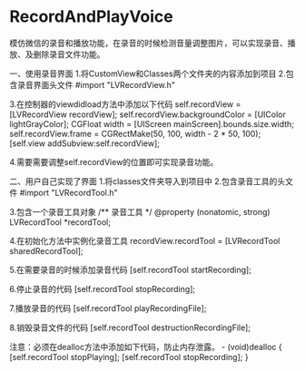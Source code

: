 # RecordAndPlayVoice
模仿微信的录音和播放功能，在录音的时候检测音量调整图片，可以实现录音、播放、及删除录音文件功能。

一、使用录音界面
1.将CustomView和Classes两个文件夹的内容添加到项目
2.包含录音界面头文件
    #import "LVRecordView.h"
    
3.在控制器的viewdidload方法中添加以下代码
    self.recordView = [LVRecordView recordView];
    self.recordView.backgroundColor = [UIColor lightGrayColor];
    CGFloat width = [UIScreen mainScreen].bounds.size.width;
    self.recordView.frame = CGRectMake(50, 100, width - 2 * 50, 100);
    [self.view addSubview:self.recordView];
    
4.需要需要调整self.recordView的位置即可实现录音功能。

二、用户自己实现了界面
1.将classes文件夹导入到项目中
2.包含录音工具的头文件
    #import "LVRecordTool.h"
    
3.包含一个录音工具对象
    /** 录音工具 */
    @property (nonatomic, strong) LVRecordTool *recordTool;
    
4.在初始化方法中实例化录音工具
    recordView.recordTool = [LVRecordTool sharedRecordTool];

5.在需要录音的时候添加录音代码
    [self.recordTool startRecording];

6.停止录音的代码
    [self.recordTool stopRecording];
    
7.播放录音的代码
    [self.recordTool playRecordingFile];
    
8.销毁录音文件的代码
    [self.recordTool destructionRecordingFile];
    
注意：必须在dealloc方法中添加如下代码，防止内存泄露。
    - (void)dealloc {
        [self.recordTool stopPlaying];
        [self.recordTool stopRecording];
    }
    


